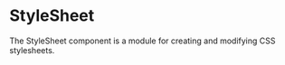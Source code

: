 StyleSheet
==========

The StyleSheet component is a module for creating and modifying CSS stylesheets.
